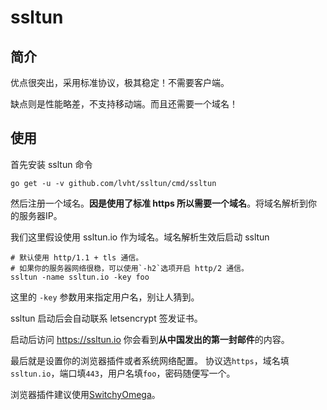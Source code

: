 # ssltun

## 简介

优点很突出，采用标准协议，极其稳定！不需要客户端。

缺点则是性能略差，不支持移动端。而且还需要一个域名！

## 使用

首先安装 ssltun 命令
```
go get -u -v github.com/lvht/ssltun/cmd/ssltun
```

然后注册一个域名。**因是使用了标准 https 所以需要一个域名**。将域名解析到你的服务器IP。

我们这里假设使用 ssltun.io 作为域名。域名解析生效后启动 ssltun
```
# 默认使用 http/1.1 + tls 通信。
# 如果你的服务器网络很稳，可以使用`-h2`选项开启 http/2 通信。
ssltun -name ssltun.io -key foo
```

这里的 `-key` 参数用来指定用户名，别让人猜到。

ssltun 启动后会自动联系 letsencrypt 签发证书。

启动后访问 https://ssltun.io 你会看到**从中国发出的第一封邮件**的内容。

最后就是设置你的浏览器插件或者系统网络配置。
协议选`https`，域名填`ssltun.io`，端口填`443`，用户名填`foo`，密码随便写一个。

浏览器插件建议使用[SwitchyOmega](https://github.com/FelisCatus/SwitchyOmega)。
